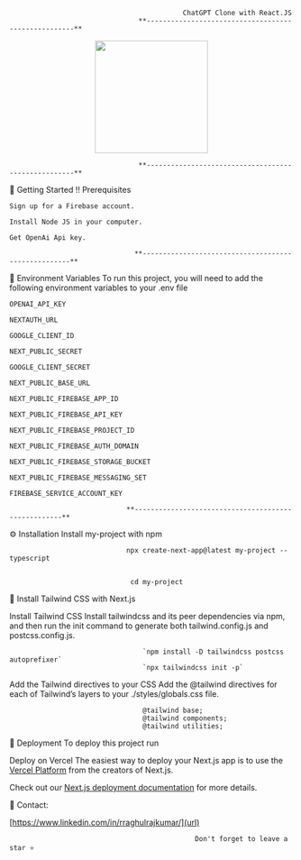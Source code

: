                                                ChatGPT Clone with React.JS 
                                    **----------------------------------------------------**
<p align="center">
<img src="https://upload.wikimedia.org/wikipedia/commons/thumb/0/04/ChatGPT_logo.svg/1200px-ChatGPT_logo.svg.png" width="200" height="200">
</p>

 
                                    **----------------------------------------------------**

🧰 Getting Started
‼️ Prerequisites

`Sign up for a Firebase account.`

`Install Node JS in your computer. `

`Get OpenAi Api key.`

                                   
                                   **----------------------------------------------------**

🔑 Environment Variables
To run this project, you will need to add the following environment variables to your .env file

`OPENAI_API_KEY`

`NEXTAUTH_URL`

`GOOGLE_CLIENT_ID`

`NEXT_PUBLIC_SECRET`

`GOOGLE_CLIENT_SECRET`

`NEXT_PUBLIC_BASE_URL`

`NEXT_PUBLIC_FIREBASE_APP_ID`

`NEXT_PUBLIC_FIREBASE_API_KEY`

`NEXT_PUBLIC_FIREBASE_PROJECT_ID`

`NEXT_PUBLIC_FIREBASE_AUTH_DOMAIN`

`NEXT_PUBLIC_FIREBASE_STORAGE_BUCKET`

`NEXT_PUBLIC_FIREBASE_MESSAGING_SET`

`FIREBASE_SERVICE_ACCOUNT_KEY`

                                 **----------------------------------------------------**

⚙️ Installation
Install my-project with npm

                                 npx create-next-app@latest my-project --typescript
                                 
                                 
                                  cd my-project                 
 
                            

🧪 Install Tailwind CSS with Next.js

Install Tailwind CSS
Install tailwindcss and its peer dependencies via npm, and then run the init command to generate both tailwind.config.js and postcss.config.js.

                                     `npm install -D tailwindcss postcss autoprefixer`
                                     `npx tailwindcss init -p`

Add the Tailwind directives to your CSS
Add the @tailwind directives for each of Tailwind’s layers to your ./styles/globals.css file.

                                     @tailwind base;
                                     @tailwind components;
                                     @tailwind utilities;

                               

🚩 Deployment
To deploy this project run

Deploy on Vercel
The easiest way to deploy your Next.js app is to use the [Vercel Platform](https://vercel.com/new?utm_medium=default-template&filter=next.js&utm_source=create-next-app&utm_campaign=create-next-app-readme) from the creators of Next.js.

Check out our [Next.js deployment documentation](https://nextjs.org/docs/deployment) for more details.

                               
🤝 Contact:

[https://www.linkedin.com/in/rraghulrajkumar/](url)

                              

                                                  Don't forget to leave a star ⭐️
